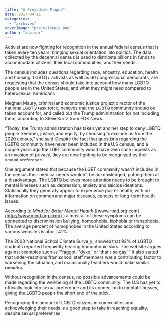 ```yaml
---
title: "A Prejudice Plague"
date: 2017-04-11
categories: 
  - "archives"
coverImage: "prejudicepic.png"
author: "adviser"
---
```


Activist are now fighting for recognition in the annual federal census that is taken every ten years, bringing sexual orientation into politics. The data collected by the decennial census is used to distribute billions in funds to accommodate citizens, their local communities, and their needs.

The census includes questions regarding race, ancestry, education, health and housing. LGBTQ+ activists as well as 60 congressional democrats, are requesting that the census should take into account how many LGBTQ people are in the United States, and what they might need compared to heterosexual Americans.

Meghan Maury, criminal and economic justice project director of the national LGBTQ task force, believes that the LGBTQ community should be taken account for, and called out the Trump administration for not including them, according to Steve Kurtz from FOX News.

“Today, the Trump administration has taken yet another step to deny LGBTQ people freedom, justice, and equity, by choosing to exclude us from the 2020 census,” she said. Despite the fact that questions regarding the LGBTQ community have never been included in the U.S census, and a couple years ago the LGBT community would have seen such inquests as an invasion of privacy, they are now fighting to be recognized by their sexual preference.

One argument stated that because the LGBT community wasn’t included in the census their medical needs wouldn’t be acknowledged, putting them at a disadvantage. The LGBTQ believes more attention needs to be brought to mental illnesses such as, depression, anxiety and suicide ideations. Statistically they generally appear to experience poorer health, with no information on common and major diseases, cancers or long-term health issues.

According to _Mind for Better Mental Health_ ([www.mind.org.com](http://www.mind.org.com/) ) almost all of these symptoms can be connected to discrimination bullying, homophobia, biphobia or transphobia. The average percent of homophobes in the United States according to various websites is about 41%.

The 2003 National School Climate Surve_y_ showed that 92% of LGBTQ students reported frequently hearing homophobic slurs. The website argues against examples such as “'faggot,' 'dyke,' or 'that's so gay.'” It also stated that under-reactions from school staff members was a contributing factor to worsening the situation, and occasionally teachers would make similar remarks.

Without recognition in the census, no possible advancements could be made regarding the well-being of the LGBTQ community. The U.S has yet to officially look into sexual preference and its connection to mental illnesses, giving the LGBTQ people the short end of the stick.

Recognizing the amount of LGBTQ citizens in communities and acknowledging their needs is a good step to take in reaching equality, despite sexual preferences.
